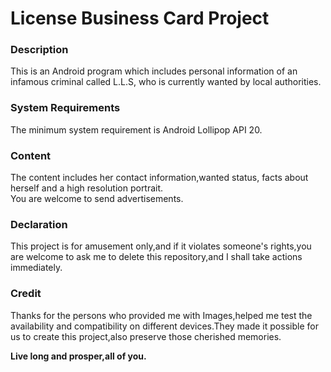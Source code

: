 # License Business Card Project
### Description
This is an Android program which includes personal information of an infamous criminal called L.L.S, who is currently wanted by local authorities.
### System Requirements
The minimum system requirement is Android Lollipop API 20.
### Content 
The content includes her contact information,wanted status, facts about herself and a high resolution portrait.<br>
You are welcome to send advertisements.
### Declaration
This project is for amusement only,and if it violates someone's rights,you are welcome to ask me to delete this repository,and I shall take actions immediately.
### Credit
Thanks for the persons who provided me with Images,helped me test the availability and compatibility on different devices.They made it possible for us to create this project,also preserve those cherished memories.

**Live long and prosper,all of you.**